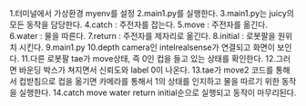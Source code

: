 1.터미널에서 가상환경 myenv를 설정
2.main1.py를 실행한다.
3.main1.py는 juicy의 모든 동작을 담당한다.
4.catch : 주전자를 잡는다.
5.move : 주전자를 옮긴다.
6.water : 물을 따른다.
7.return : 주전자를 제자리로 옮긴다.
8.initial : 로봇팔을 원위치 시킨다.
9.main1.py
10.depth camera인 intelrealsense가 연결되고 화면이 보인다.
11.다른 로봇팔 tae가 move상태, 즉 0인 컵을 들고 있는 상태를 확인한다.
12.그러면 바운딩 박스가 쳐지면서 신뢰도와 label 0이 나온다.
13.tae가 move2 코드를 통해서 컵받침으로 컵을 옮기면 카메라를 통해서 1의 상태를 인지하고 물을 따르기 위한 동작을 실행한다.
14.catch move water return initial순으로 실행되고 동작이 마무리된다.